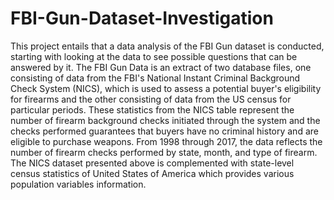 # FBI-Gun-Dataset-Investigation
This project entails that a data analysis of the FBI Gun dataset is conducted, starting with looking at the data to see possible questions that can be answered by it.  The FBI Gun Data is an extract of two database files, one consisting of data from the FBI's National Instant Criminal Background Check System (NICS), which is used to assess a potential buyer's eligibility for firearms and the other consisting of data from the US census for particular periods. These statistics from the NICS table represent the number of firearm background checks initiated through the system and the checks performed guarantees that buyers have no criminal history and are eligible to purchase weapons. From 1998 through 2017, the data reflects the number of firearm checks performed by state, month, and type of firearm. The NICS dataset presented above is complemented with state-level census statistics of United States of America which provides various population variables information.
